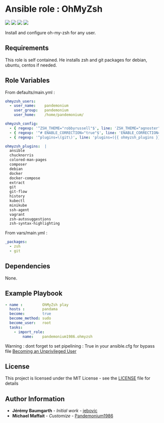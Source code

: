 # Ansible role : OhMyZsh

![](https://img.shields.io/github/release/Pandemonium1986/ansible-role-ohmyzsh.svg)
![](https://img.shields.io/github/repo-size/Pandemonium1986/ansible-role-ohmyzsh.svg)
![](https://img.shields.io/github/release-date/Pandemonium1986/ansible-role-ohmyzsh.svg)
![](https://img.shields.io/github/license/Pandemonium1986/ansible-role-ohmyzsh.svg)

Install and configure oh-my-zsh for any user.

## Requirements

This role is self contained. He installs zsh and git packages for debian, ubuntu, centos if needed.

## Role Variables

From defaults/main.yml :

```yaml
ohmyzsh_users:
  - user_name:    pandemonium
    user_group:   pandemonium
    user_home:    /home/pandemonium/

ohmyzsh_config:
  - { regexp: '^ZSH_THEME="robbyrussell"$', line: 'ZSH_THEME="agnoster"'}
  - { regexp: '^# ENABLE_CORRECTION="true"$', line: 'ENABLE_CORRECTION="true"'}
  - { regexp: '^plugins=\(git\)', line: 'plugins=({{ ohmyzsh_plugins }})'}

ohmyzsh_plugins:  |
  ansible
  chucknorris
  colored-man-pages
  composer
  debian
  docker
  docker-compose
  extract
  git
  git-flow
  history
  kubectl
  minikube
  ssh-agent
  vagrant
  zsh-autosuggestions
  zsh-syntax-highlighting
```

From vars/main.yml :

```yaml
_packages:
  - zsh
  - git
```

## Dependencies

None.

## Example Playbook

```yaml
- name :         OhMyZsh play
  hosts :        pandama
  become:        true
  become_method: sudo
  become_user:   root
  tasks:
    - import_role:
        name:    pandemonium1986.ohmyzsh
```

Warning : dont forget to set pipelining : True in your ansible.cfg for bypass file [Becoming an Unprivileged User](https://docs.ansible.com/ansible/latest/user_guide/become.html)

## License

This project is licensed under the MIT License - see the [LICENSE](./LICENSE) file for details

## Author Information

-   **Jérémy Baumgarth** - _Initial work_ - [jebovic](https://github.com/jebovic)
-   **Michael Maffait** - _Customize_ - [Pandemonium1986](https://github.com/Pandemonium1986)
